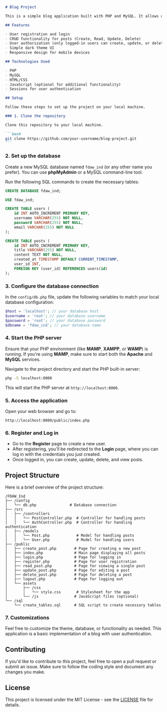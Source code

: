 ````markdown
# Blog Project

This is a simple blog application built with PHP and MySQL. It allows users to register, log in, create posts, update posts, delete posts, and view individual posts. The project uses a dark theme and includes authentication and authorization features.

## Features

- User registration and login
- CRUD functionality for posts (Create, Read, Update, Delete)
- User authorization (only logged-in users can create, update, or delete posts)
- Simple dark theme UI
- Responsive design for mobile devices

## Technologies Used

- PHP
- MySQL
- HTML/CSS
- JavaScript (optional for additional functionality)
- Sessions for user authentication

## Setup

Follow these steps to set up the project on your local machine.

### 1. Clone the repository

Clone this repository to your local machine.

```bash
git clone https://github.com/your-username/blog-project.git
```
````

### 2. Set up the database

Create a new MySQL database named `fdaw_ind` (or any other name you prefer). You can use **phpMyAdmin** or a MySQL command-line tool.

Run the following SQL commands to create the necessary tables:

```sql
CREATE DATABASE fdaw_ind;

USE fdaw_ind;

CREATE TABLE users (
    id INT AUTO_INCREMENT PRIMARY KEY,
    username VARCHAR(255) NOT NULL,
    password VARCHAR(255) NOT NULL,
    email VARCHAR(255) NOT NULL
);

CREATE TABLE posts (
    id INT AUTO_INCREMENT PRIMARY KEY,
    title VARCHAR(255) NOT NULL,
    content TEXT NOT NULL,
    created_at TIMESTAMP DEFAULT CURRENT_TIMESTAMP,
    user_id INT,
    FOREIGN KEY (user_id) REFERENCES users(id)
);
```

### 3. Configure the database connection

In the `config/db.php` file, update the following variables to match your local database configuration:

```php
$host = 'localhost'; // your database host
$username = 'root'; // your database username
$password = 'root'; // your database password
$dbname = 'fdaw_ind'; // your database name
```

### 4. Start the PHP server

Ensure that your PHP environment (like **MAMP**, **XAMPP**, or **WAMP**) is running. If you're using **MAMP**, make sure to start both the **Apache** and **MySQL** services.

Navigate to the project directory and start the PHP built-in server:

```bash
php -S localhost:8000
```

This will start the PHP server at `http://localhost:8000`.

### 5. Access the application

Open your web browser and go to:

```
http://localhost:8000/public/index.php
```

### 6. Register and Log in

- Go to the **Register** page to create a new user.
- After registering, you'll be redirected to the **Login** page, where you can log in with the credentials you just created.
- Once logged in, you can create, update, delete, and view posts.

## Project Structure

Here is a brief overview of the project structure:

```
/FDAW_Ind
├── /config
│   └── db.php               # Database connection
├── /src
│   ├── /controllers
│   │   └── PostController.php  # Controller for handling posts
│   │   └── AuthController.php  # Controller for handling authentication
│   ├── /models
│   │   └── Post.php            # Model for handling posts
│   │   └── User.php            # Model for handling users
├── /public
│   ├── create_post.php        # Page for creating a new post
│   ├── index.php              # Main page displaying all posts
│   ├── login.php              # Page for logging in
│   ├── register.php           # Page for user registration
│   ├── read_post.php          # Page for viewing a single post
│   ├── update_post.php        # Page for editing a post
│   ├── delete_post.php        # Page for deleting a post
│   ├── logout.php             # Page for logging out
│   └── assets
│       ├── /css
│       │   └── style.css       # Stylesheet for the app
│       └── /js                # JavaScript files (optional)
└── /sql
    └── create_tables.sql      # SQL script to create necessary tables
```

### 7. **Customizations**

Feel free to customize the theme, database, or functionality as needed. This application is a basic implementation of a blog with user authentication.

## Contributing

If you'd like to contribute to this project, feel free to open a pull request or submit an issue. Make sure to follow the coding style and document any changes you make.

## License

This project is licensed under the MIT License - see the [LICENSE](LICENSE) file for details.
